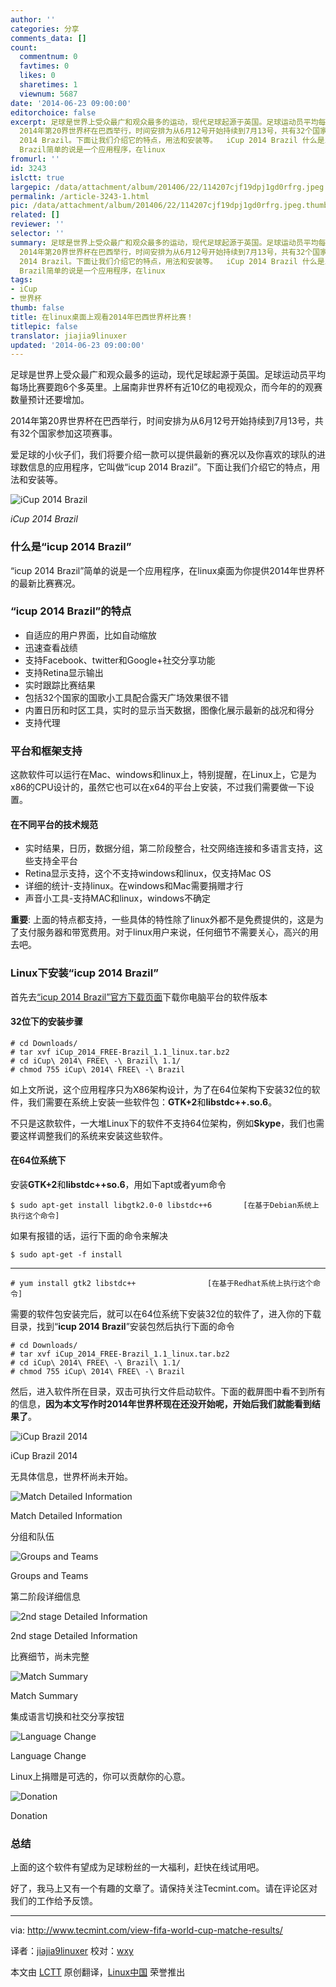 ```yaml
---
author: ''
categories: 分享
comments_data: []
count:
  commentnum: 0
  favtimes: 0
  likes: 0
  sharetimes: 1
  viewnum: 5687
date: '2014-06-23 09:00:00'
editorchoice: false
excerpt: 足球是世界上受众最广和观众最多的运动，现代足球起源于英国。足球运动员平均每场比赛要跑6个多英里。上届南非世界杯有近10亿的电视观众，而今年的的观赛数量预计还要增加。
  2014年第20界世界杯在巴西举行，时间安排为从6月12号开始持续到7月13号，共有32个国家参加这项赛事。 爱足球的小伙子们，我们将要介绍一款可以提供最新的赛况以及你喜欢的球队的进球数信息的应用程序，它叫做icup
  2014 Brazil。下面让我们介绍它的特点，用法和安装等。  iCup 2014 Brazil 什么是icup 2014 Brazil icup 2014
  Brazil简单的说是一个应用程序，在linux
fromurl: ''
id: 3243
islctt: true
largepic: /data/attachment/album/201406/22/114207cjf19dpj1gd0rfrg.jpeg
permalink: /article-3243-1.html
pic: /data/attachment/album/201406/22/114207cjf19dpj1gd0rfrg.jpeg.thumb.jpg
related: []
reviewer: ''
selector: ''
summary: 足球是世界上受众最广和观众最多的运动，现代足球起源于英国。足球运动员平均每场比赛要跑6个多英里。上届南非世界杯有近10亿的电视观众，而今年的的观赛数量预计还要增加。
  2014年第20界世界杯在巴西举行，时间安排为从6月12号开始持续到7月13号，共有32个国家参加这项赛事。 爱足球的小伙子们，我们将要介绍一款可以提供最新的赛况以及你喜欢的球队的进球数信息的应用程序，它叫做icup
  2014 Brazil。下面让我们介绍它的特点，用法和安装等。  iCup 2014 Brazil 什么是icup 2014 Brazil icup 2014
  Brazil简单的说是一个应用程序，在linux
tags:
- iCup
- 世界杯
thumb: false
title: 在linux桌面上观看2014年巴西世界杯比赛！
titlepic: false
translator: jiajia9linuxer
updated: '2014-06-23 09:00:00'
---
```


足球是世界上受众最广和观众最多的运动，现代足球起源于英国。足球运动员平均每场比赛要跑6个多英里。上届南非世界杯有近10亿的电视观众，而今年的的观赛数量预计还要增加。


2014年第20界世界杯在巴西举行，时间安排为从6月12号开始持续到7月13号，共有32个国家参加这项赛事。


爱足球的小伙子们，我们将要介绍一款可以提供最新的赛况以及你喜欢的球队的进球数信息的应用程序，它叫做“icup 2014 Brazil”。下面让我们介绍它的特点，用法和安装等。


![iCup 2014 Brazil](/data/attachment/album/201406/22/114207cjf19dpj1gd0rfrg.jpeg)


*iCup 2014 Brazil*


### 什么是“icup 2014 Brazil”


“icup 2014 Brazil”简单的说是一个应用程序，在linux桌面为你提供2014年世界杯的最新比赛赛况。


### “icup 2014 Brazil”的特点


* 自适应的用户界面，比如自动缩放
* 迅速查看战绩
* 支持Facebook、twitter和Google+社交分享功能
* 支持Retina显示输出
* 实时跟踪比赛结果
* 包括32个国家的国歌小工具配合露天广场效果很不错
* 内置日历和时区工具，实时的显示当天数据，图像化展示最新的战况和得分
* 支持代理


### 平台和框架支持


这款软件可以运行在Mac、windows和linux上，特别提醒，在Linux上，它是为x86的CPU设计的，虽然它也可以在x64的平台上安装，不过我们需要做一下设置。


#### 在不同平台的技术规范


* 实时结果，日历，数据分组，第二阶段整合，社交网络连接和多语言支持，这些支持全平台
* Retina显示支持，这个不支持windows和linux，仅支持Mac OS
* 详细的统计-支持linux。在windows和Mac需要捐赠才行
* 声音小工具-支持MAC和linux，windows不确定


**重要**: 上面的特点都支持，一些具体的特性除了linux外都不是免费提供的，这是为了支付服务器和带宽费用。对于linux用户来说，任何细节不需要关心，高兴的用去吧。


### Linux下安装“icup 2014 Brazil”


首先去[“icup 2014 Brazil”官方下载页面](http://www.e-link.it/icup/brazil2014/icup-brazil-2014-desktop-app.php)下载你电脑平台的软件版本


#### 32位下的安装步骤



```
# cd Downloads/
# tar xvf iCup_2014_FREE-Brazil_1.1_linux.tar.bz2 
# cd iCup\ 2014\ FREE\ -\ Brazil\ 1.1/
# chmod 755 iCup\ 2014\ FREE\ -\ Brazil

```

如上文所说，这个应用程序只为X86架构设计，为了在64位架构下安装32位的软件，我们需要在系统上安装一些软件包：**GTK+2**和**libstdc++.so.6**。


不只是这款软件，一大堆Linux下的软件不支持64位架构，例如**Skype**，我们也需要这样调整我们的系统来安装这些软件。


#### 在64位系统下


安装**GTK+2**和**libstdc++so.6**，用如下apt或者yum命令



```
$ sudo apt-get install libgtk2.0-0 libstdc++6       [在基于Debian系统上执行这个命令]

```

如果有报错的话，运行下面的命令来解决



```
$ sudo apt-get -f install

```



---



```
# yum install gtk2 libstdc++                [在基于Redhat系统上执行这个命令]

```

需要的软件包安装完后，就可以在64位系统下安装32位的软件了，进入你的下载目录，找到“**icup 2014 Brazil**”安装包然后执行下面的命令



```
# cd Downloads/
# tar xvf iCup_2014_FREE-Brazil_1.1_linux.tar.bz2 
# cd iCup\ 2014\ FREE\ -\ Brazil\ 1.1/
# chmod 755 iCup\ 2014\ FREE\ -\ Brazil

```

然后，进入软件所在目录，双击可执行文件启动软件。下面的截屏图中看不到所有的信息，**因为本文写作时2014年世界杯现在还没开始呢，开始后我们就能看到结果了**。


![iCup Brazil 2014](/data/attachment/album/201406/22/114209qickbfcchci3hx3i.jpeg)


iCup Brazil 2014


无具体信息，世界杯尚未开始。


![Match Detailed Information](/data/attachment/album/201406/22/114211g8yciiy447e2eyyi.jpeg)


Match Detailed Information


分组和队伍


![Groups and Teams](/data/attachment/album/201406/22/114213sm1oci3doc31mdii.jpeg)


Groups and Teams


第二阶段详细信息


![2nd stage Detailed Information](/data/attachment/album/201406/22/114215x1n6rnc3n9r7734w.jpeg)


2nd stage Detailed Information


比赛细节，尚未完整


![Match Summary](/data/attachment/album/201406/22/114217ei84482ziqfyy3c4.jpeg)


Match Summary


集成语言切换和社交分享按钮


![Language Change](/data/attachment/album/201406/22/114218sxfr93cyyb51kyky.jpeg)


Language Change


Linux上捐赠是可选的，你可以贡献你的心意。


![Donation](/data/attachment/album/201406/22/114220khhydsmx959yyd21.jpeg)


Donation


### 总结


上面的这个软件有望成为足球粉丝的一大福利，赶快在线试用吧。


好了，我马上又有一个有趣的文章了。请保持关注Tecmint.com。请在评论区对我们的工作给予反馈。




---


via: <http://www.tecmint.com/view-fifa-world-cup-matche-results/>


译者：[jiajia9linuxer](https://github.com/jiajia9linuxer) 校对：[wxy](https://github.com/wxy)


本文由 [LCTT](https://github.com/LCTT/TranslateProject) 原创翻译，[Linux中国](http://linux.cn/) 荣誉推出